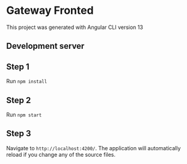 # Gateway Fronted

This project was generated with Angular CLI version 13
## Development server

## Step 1
Run `npm install` 

## Step 2
Run `npm start`

## Step 3
Navigate to `http://localhost:4200/`. The application will automatically reload if you change any of the source files.



